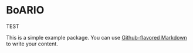 # BoARIO

TEST

This is a simple example package. You can use
[Github-flavored Markdown](https://guides.github.com/features/mastering-markdown/)
to write your content.
